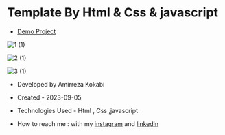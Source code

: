 # Template By Html & Css & javascript

- [Demo Project](https://amir-ko.github.io/card/)

![1 (1)](https://github.com/amir-ko/card/assets/119657835/6fc52393-506f-48ca-9a38-53119a7ec03d)

![2 (1)](https://github.com/amir-ko/card/assets/119657835/80065d6f-5ab0-4dd0-a7ba-e0e56e4f38a1)

![3 (1)](https://github.com/amir-ko/card/assets/119657835/f6796d58-3d17-4ef7-8e50-9e27ee0dae5e)


- Developed by Amirreza Kokabi

- Created - 2023-09-05
- Technologies Used - Html , Css ,javascript
- How to reach me : with my [instagram](https://instagram.com/amirrezakokabiweb?igshid=NGExMmI2YTkyZg==
) and [linkedin](https://www.linkedin.com/in/amirreza-kokabi-ba7716143/)

